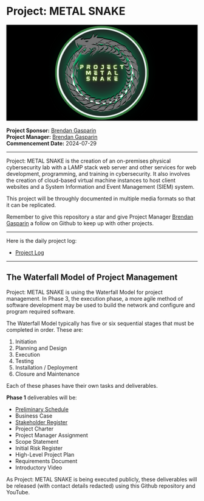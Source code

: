  # Project: METAL SNAKE 
 
 <img src="./images/Project-METAL-SNAKE-logo-github-cover.png" alt="Project METAL SNAKE logo" />  

**Project Sponsor:** [Brendan Gasparin](https://linktr.ee/brendangasparin)  
**Project Manager:** [Brendan Gasparin](https://linktr.ee/brendangasparin)  
**Commencement Date:** 2024-07-29  

---

Project: METAL SNAKE is the creation of an on-premises physical cybersecurity lab with a LAMP stack web server and other services for web development, programming, and training in cybersecurity. It also involves the creation of cloud-based virtual machine instances to host client websites and a System Information and Event Management (SIEM) system.  

This project will be throughly documented in multiple media formats so that it can be replicated.  

Remember to give this repository a star and give Project Manager [Brendan Gasparin](https://github.com/brendangasparin) a follow on Github to keep up with other projects.    

---

Here is the daily project log:
- [Project Log](./project-log/log.md)  

---

## The Waterfall Model of Project Management

Project: METAL SNAKE is using the Waterfall Model for project management. In Phase 3, the execution phase, a more agile method of software development may be used to build the network and configure and program required software.  

The Waterfall Model typically has five or six sequential stages that must be completed in order. These are:  

1. Initiation  
2. Planning and Design  
3. Execution  
4. Testing  
5. Installation / Deployment  
6. Closure and Maintenance  

Each of these phases have their own tasks and deliverables.  

**Phase 1** deliverables will be: 
- [Preliminary Schedule](./docs/phase-1.0/METAL-SNAKE-Preliminary-Schedule.pdf)
- Business Case  
- [Stakeholder Register](./docs/phase-1.0/METAL-SNAKE-Stakeholder-Register.pdf)  
- Project Charter  
- Project Manager Assignment  
- Scope Statement  
- Initial Risk Register  
- High-Level Project Plan  
- Requirements Document  
- Introductory Video  

As Project: METAL SNAKE is being executed publicly, these deliverables will be released (with contact details redacted) using this Github repository and YouTube.  